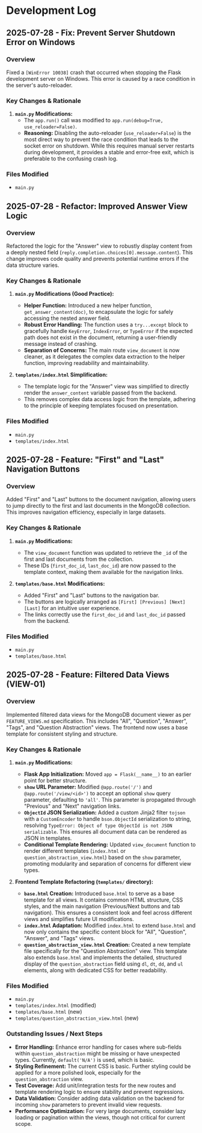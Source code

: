 # Development Log

## 2025-07-28 - Fix: Prevent Server Shutdown Error on Windows

### Overview
Fixed a `[WinError 10038]` crash that occurred when stopping the Flask development server on Windows. This error is caused by a race condition in the server's auto-reloader.

### Key Changes & Rationale

1.  **`main.py` Modifications:**
    *   The `app.run()` call was modified to `app.run(debug=True, use_reloader=False)`.
    *   **Reasoning:** Disabling the auto-reloader (`use_reloader=False`) is the most direct way to prevent the race condition that leads to the socket error on shutdown. While this requires manual server restarts during development, it provides a stable and error-free exit, which is preferable to the confusing crash log.

### Files Modified
*   `main.py`

## 2025-07-28 - Refactor: Improved Answer View Logic

### Overview
Refactored the logic for the "Answer" view to robustly display content from a deeply nested field (`reply.completion.choices[0].message.content`). This change improves code quality and prevents potential runtime errors if the data structure varies.

### Key Changes & Rationale

1.  **`main.py` Modifications (Good Practice):**
    *   **Helper Function:** Introduced a new helper function, `get_answer_content(doc)`, to encapsulate the logic for safely accessing the nested answer field.
    *   **Robust Error Handling:** The function uses a `try...except` block to gracefully handle `KeyError`, `IndexError`, or `TypeError` if the expected path does not exist in the document, returning a user-friendly message instead of crashing.
    *   **Separation of Concerns:** The main route `view_document` is now cleaner, as it delegates the complex data extraction to the helper function, improving readability and maintainability.

2.  **`templates/index.html` Simplification:**
    *   The template logic for the "Answer" view was simplified to directly render the `answer_content` variable passed from the backend.
    *   This removes complex data access logic from the template, adhering to the principle of keeping templates focused on presentation.

### Files Modified
*   `main.py`
*   `templates/index.html`

## 2025-07-28 - Feature: "First" and "Last" Navigation Buttons

### Overview
Added "First" and "Last" buttons to the document navigation, allowing users to jump directly to the first and last documents in the MongoDB collection. This improves navigation efficiency, especially in large datasets.

### Key Changes & Rationale

1.  **`main.py` Modifications:**
    *   The `view_document` function was updated to retrieve the `_id` of the first and last documents from the collection.
    *   These IDs (`first_doc_id`, `last_doc_id`) are now passed to the template context, making them available for the navigation links.

2.  **`templates/base.html` Modifications:**
    *   Added "First" and "Last" buttons to the navigation bar.
    *   The buttons are logically arranged as `[First] [Previous] [Next] [Last]` for an intuitive user experience.
    *   The links correctly use the `first_doc_id` and `last_doc_id` passed from the backend.

### Files Modified
*   `main.py`
*   `templates/base.html`

## 2025-07-28 - Feature: Filtered Data Views (VIEW-01)

### Overview
Implemented filtered data views for the MongoDB document viewer as per `FEATURE_VIEWS.md` specification. This includes "All", "Question", "Answer", "Tags", and "Question Abstraction" views. The frontend now uses a base template for consistent styling and structure.

### Key Changes & Rationale

1.  **`main.py` Modifications:**
    *   **Flask App Initialization:** Moved `app = Flask(__name__)` to an earlier point for better structure.
    *   **`show` URL Parameter:** Modified `@app.route('/')` and `@app.route('/view/<id>')` to accept an optional `show` query parameter, defaulting to `'all'`. This parameter is propagated through "Previous" and "Next" navigation links.
    *   **`ObjectId` JSON Serialization:** Added a custom Jinja2 filter `tojson` with a `CustomEncoder` to handle `bson.ObjectId` serialization to string, resolving `TypeError: Object of type ObjectId is not JSON serializable`. This ensures all document data can be rendered as JSON in templates.
    *   **Conditional Template Rendering:** Updated `view_document` function to render different templates (`index.html` or `question_abstraction_view.html`) based on the `show` parameter, promoting modularity and separation of concerns for different view types.

2.  **Frontend Template Refactoring (`templates/` directory):**
    *   **`base.html` Creation:** Introduced `base.html` to serve as a base template for all views. It contains common HTML structure, CSS styles, and the main navigation (Previous/Next buttons and tab navigation). This ensures a consistent look and feel across different views and simplifies future UI modifications.
    *   **`index.html` Adaptation:** Modified `index.html` to extend `base.html` and now only contains the specific content block for "All", "Question", "Answer", and "Tags" views.
    *   **`question_abstraction_view.html` Creation:** Created a new template file specifically for the "Question Abstraction" view. This template also extends `base.html` and implements the detailed, structured display of the `question_abstraction` field using `dl`, `dt`, `dd`, and `ul` elements, along with dedicated CSS for better readability.

### Files Modified
*   `main.py`
*   `templates/index.html` (modified)
*   `templates/base.html` (new)
*   `templates/question_abstraction_view.html` (new)

### Outstanding Issues / Next Steps
*   **Error Handling:** Enhance error handling for cases where sub-fields within `question_abstraction` might be missing or have unexpected types. Currently, `default('N/A')` is used, which is basic.
*   **Styling Refinement:** The current CSS is basic. Further styling could be applied for a more polished look, especially for the `question_abstraction` view.
*   **Test Coverage:** Add unit/integration tests for the new routes and template rendering logic to ensure stability and prevent regressions.
*   **Data Validation:** Consider adding data validation on the backend for incoming `show` parameters to prevent invalid view requests.
*   **Performance Optimization:** For very large documents, consider lazy loading or pagination within the views, though not critical for current scope.
